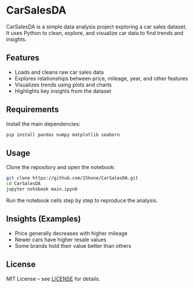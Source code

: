 # CarSalesDA

CarSalesDA is a simple data analysis project exploring a car sales dataset.  
It uses Python to clean, explore, and visualize car data to find trends and insights.

## Features

- Loads and cleans raw car sales data  
- Explores relationships between price, mileage, year, and other features  
- Visualizes trends using plots and charts  
- Highlights key insights from the dataset  

## Requirements

Install the main dependencies:

```bash
pip install pandas numpy matplotlib seaborn
```

## Usage

Clone the repository and open the notebook:

```bash
git clone https://github.com/15kone/CarSalesDA.git
cd CarSalesDA
jupyter notebook main.ipynb
```

Run the notebook cells step by step to reproduce the analysis.

## Insights (Examples)

* Price generally decreases with higher mileage
* Newer cars have higher resale values
* Some brands hold their value better than others

## License

MIT License – see [LICENSE](LICENSE) for details.
